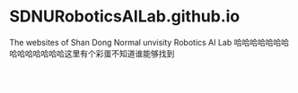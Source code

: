 # SDNURoboticsAILab.github.io
The websites of Shan Dong Normal unvisity Robotics AI Lab
哈哈哈哈哈哈哈哈哈哈哈哈哈哈这里有个彩蛋不知道谁能够找到


<!DOCTYPE html>
<html>
<head>
<style>
.white-text {
  color: white;
}
</style>
</head>
<body>

<p class="white-text">W9XZXJZ5ZlZ5YVdFb9YNcNd9dhc9YNd5C=W13l2lWf22Wf2yGplh2l3fGfGp1h2vW0g=</p>

</body>
</html>








